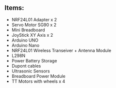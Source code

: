 ## Items:

* NRF24L01 Adapter x 2  
* Servo Motor SG90 x 2
* Mini Breadboard
* JoyStick XY Axis x 2
* Arduino UNO 
* Arduino Nano
* NRF24L01 Wireless Transeiver + Antenna Module
* L298N 
* Power Battery Storage
* Dupont cables 
* Ultrasonic Sensors
* Breadboard Power Module
* TT Motors with wheels x 4
